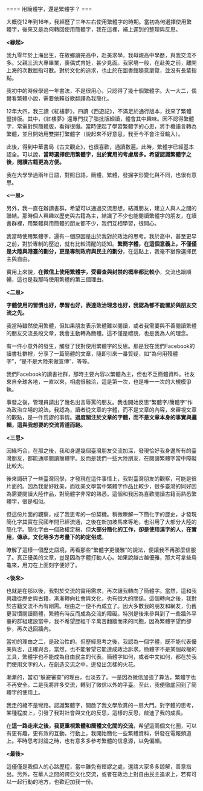 ==== 用簡體字，還是繁體字？ ===

大概從12年到16年，我經歷了三年左右使用繁體字的時期。當初為何選擇使用繁體字，後來又是為何轉回使用簡體字，我在這裡，補上遲到的整理與反思。

**<緣起>**

我九零年於上海出生，在故鄉讀完高中，赴美求學。我母親高中學歷，與我交流不多。父親三流大專畢業，喪偶式育娃，甚少見面。我家境一般，在赴美之前，離開上海的次數屈指可數。對於文化的追求，也止於在圖書館隨意瀏覽，並沒有長輩指點。

我初中的時候學過一年書法，不是很用心，只認得了幾十個繁體字。大一大二，偶爾看繁體小說，需要依賴谷歌翻譯為我簡化。

12年大四，我三讀《紅樓夢》，四讀《西遊記》，不滿足於通行版本，找來了繁體豎排版。其中，《紅樓夢》還專門找了脂批版細讀，體會其中趣味。因不認得繁體字，常需對照簡體版，看得很慢。當時便起了學習繁體字的心思，將手機語言轉為繁體，並且開始用雙拼打繁體字（說起來不好意思，我至今不會注音輸入）。

此後，得到中華書局《古文觀止》，也很喜歡，通讀數遍。此時，繁體字已經基本認全。可以說，**當時選擇使用繁體字，出於實用的考慮居多。希望認識繁體字之後，閱讀古籍更為方便。**

我在大學學過兩年日語，對照日語，簡體，繁體，發掘字形變化與不同，也很有意思。

**<一思>**

另外，我一直在辦讀書群，希望可以通過交流思想，結識朋友，建立人與人之間的聯結。那時個人興趣以歷史與古籍為主，結識了不少也能閱讀繁體字的朋友，在讀書群裡，用繁體與用簡體的朋友都不少，我們互相學習，很開心。

我當時使用繁體字，還有一個原因是出於我對於政治的思考。我於高中，甚至更早之前，對於專制的壓迫，就有比較清醒的認知。**繁簡字體，在這個意義上，不僅僅是大陸與港臺的劃分，更是專制政府與民主的劃分**，在這點上，我毫不猶豫選擇民主與自由。

實用上來說，**在微信上使用繁體字，受審查與封禁的概率都比較小**，交流也跟順暢，這也是我那時使用繁體的第三個理由。

**<二思>**

**字體使用的習慣也好，學習也好，表達政治理念也好，我認為都不能置於與朋友交流之先。**

我當時雖然使用繁體，但如果朋友表示繁體難以閱讀，或者我需要與不善閱讀繁體的朋友交流長段文章，我會主動轉為簡體。這不僅是禮貌，也是我為人的理念。

有一件小意外的發生，觸發了我對使用繁體字的反思。那是我在我們Facebook的讀書社群裡，分享了一篇簡體的文章，隨即引來一番質疑，如“為何用殘體字”，“是不是大陸來做宣傳”，等等。

我們Facebook的讀書社群，那時主要內容以繁體為主，但也不乏簡體資料。社友來自全球各地，一直以來，相處很融洽，這是第一次，也是唯一一次的大規模爭執。

事發之後，管理員請出了幾名出言辱罵的朋友。我也開始反思“繁體字/簡體字”作為政治立場的說法。我認為，讀者從文章的字體，而不是文章的內容，來審視文章的觀點，是一件荒謬的事情。**過度關注於文章的字體，而不是文章本身的事實與邏輯，這與我想要的交流背道而馳。**

**<三****思****>**

因緣巧合，在那之後，我和身邊幾個臺灣朋友交流加深，發現恰好我身邊所有的臺灣朋友，都能通順閱讀簡體字。反而是我們一些大陸朋友，在閱讀繁體字當中障礙比較大。

後來調研了一些臺灣同學，才發現在這件事情上，我對臺灣朋友的觀察，可能是很片面的。因為我愛好耽美，而耽美文學當中繁體字作品比較少，很多臺灣的同好因為需要閱讀大陸作品，對簡體字非常的熟悉。這個和我因為喜歡閱讀古籍而熟悉繁體字，很是相似。

但這份片面的觀察，成了我思考的一份契機。稍微瞭解一下簡化字的歷史，才發現簡化字其實在民國年間已經流通，之後在新加坡馬來等地，也沿用了大部分大陸的簡化字。簡化字由一個政權定稿，但**大部分簡化的工作，卻是使用漢字的人，在實用，傳承，文化等多方考量下的約定俗成**。

瞭解了這樣一個歷史語境，再看那些“繁體字更優雅”的說法，便讓我不再那麼信服了。真正優美的文章，豈是因為字體打動人心。如果說越古越優雅，那大可拿些烏龜來，用刀在上面刻字便好了。

**<後來>**

也就是在那以後，我對於交流的實用需求，再次讓我轉向了簡體字。當然，這和我興趣從歷史與古籍，漸漸轉向社會與文化，也有很大的關係。這個轉向之後，我對於古籍交流不再有剛需。理由之一便不再成立了。因大多數我的朋友和網友，仍舊更習慣閱讀簡體，繁體有時反而成為交流的障礙。特別是後來參與到了一些牆外平臺的群組建設當中，我不希望歷經千辛萬苦翻牆而來的同胞，因為繁體字望而卻步，再次退回牆內。

當初的理由之二，是政治性的。但歷經思考之後，我認為一個字體，既不能代表優美與否，正確與否，當然，也不能奢望它能達成政治訴求。簡體字不是某個政權的工具，繁體字也不能成為自由民主的代表。簡體字如何，或者中文如何，都在於我們使用文字的人，在創造交流之中，迸發出怎樣的火花。

漸漸的，當初“躲避審查”的理由，也淡去了。一是因為微信加強了算法，繁體字也不再安全。二是我將許多交流，轉到了微信以外的平臺。至此，我便徹底回到了簡體字的使用上。

我走的絕不是彎路。認識繁體字，開啟了我文學欣賞的一扇大門。對字體的思考，某種程度上，引發了我對社會與文化的反思，這樣的反思，啟迪了我的成長。

在**這一路走來之後，我更重視繁體和簡體文化間的交流**，希望這兩個文化圈，可以有更有趣，更有效的互動。行動上，我開始簡化一些繁體資料，併發在電報頻道上。平時思考討論之時，也有意多多參考繁體的信息源，以免偏頗。

**<最後>**

這僅僅是我個人的心路歷程，當中難免有錯謬之處，還請大家多多諒解，善意指出。另外，在華人之間的跨亞文化交流，或者在政治上對自由民主追求上，若有可以一起行動的地方，也歡迎加我一份。